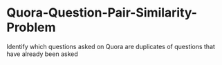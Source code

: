 # Quora-Question-Pair-Similarity-Problem
Identify which questions asked on Quora are duplicates of questions that have already been asked
